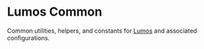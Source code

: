 # Lumos Common

Common utilities, helpers, and constants for [Lumos](https://www.npmjs.com/package/@rajzik/lumos)
and associated configurations.
